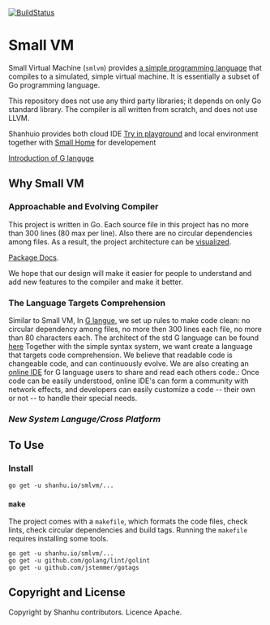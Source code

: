[![BuildStatus](https://travis-ci.org/shanhuio/smlvm.png?branch=master)](https://travis-ci.org/shanhuio/smlvm)

# Small VM

Small Virtual Machine (`smlvm`) provides [a simple programming language](fakelink)
that compiles to a simulated, simple virtual machine. It is
essentially a subset of Go programming language.

This repository does not use any third party libraries; it depends on
only Go standard library. The compiler is all written from scratch,
and does not use LLVM.

Shanhuio provides both cloud IDE [Try in playground](https://smallrepo.com/play)
and local environment together with [Small Home](https://github.com/shanhuio/smlhome) for developement

[Introduction of G languge](fakelink)

## Why Small VM

### Approachable and Evolving Compiler

This project is written in Go. Each source file in this project has no
more than 300 lines (80 max per line). Also there are no circular
dependencies among files. As a result, the project architecture can be
[visualized](https://shanhu.io/smlvm).

[Package Docs](https://godoc.org/shanhu.io/smlvm).

We hope that our design will make it easier for people to understand and add new features to the compiler
and make it better.

### The Language Targets Comprehension

Similar to Small VM, In [G langue](fakelink), we set up rules to make code clean: no circular dependency among files, no more then 300 lines each file, no more than 80 characters each.
The architect of the std G language can be found [here](https://smallrepo.com/r/std)
Together with the simple syntax system, we want create a language that targets code comprehension.
We believe that readable code is changeable code, and can continuously evolve.
We are also creating an [online IDE](https://smallrepo.com/) for G language users to share and read each others code.:
Once code can be easily understood, online IDE's can form a community with network effects,
and developers can easily customize a code -- their own or not -- to handle their special needs.

### *New System Languge/Cross Platform*

## To Use

### Install

```
go get -u shanhu.io/smlvm/...
```

### `make`

The project comes with a `makefile`, which formats the code files,
check lints, check circular dependencies and build tags. Running the
`makefile` requires installing some tools.

```
go get -u shanhu.io/smlvm/...
go get -u github.com/golang/lint/golint
go get -u github.com/jstemmer/gotags
```

## Copyright and License

Copyright by Shanhu contributors. Licence Apache.
